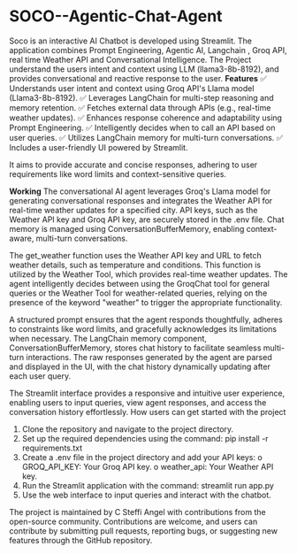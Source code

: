 # SOCO--Agentic-Chat-Agent
Soco is an interactive AI Chatbot is developed using Streamlit. The application combines Prompt Engineering, Agentic AI, Langchain , Groq API, real time Weather API and Conversational Intelligence. The Project understand the users intent and context using LLM (llama3-8b-8192), and provides conversational and reactive response to the user. 
**Features**
        ✅ Understands user intent and context using Groq API's Llama model (Llama3-8b-8192).
        ✅ Leverages LangChain for multi-step reasoning and memory retention.
        ✅ Fetches external data through APIs (e.g., real-time weather updates).
        ✅ Enhances response coherence and adaptability using Prompt Engineering.
        ✅ Intelligently decides when to call an API based on user queries.
        ✅ Utilizes LangChain memory for multi-turn conversations.
        ✅ Includes a user-friendly UI powered by Streamlit.
        
It aims to provide accurate and concise responses, adhering to user requirements like word limits and context-sensitive queries.

**Working**
The conversational AI agent leverages Groq's Llama model for generating conversational responses and integrates the Weather API for real-time weather updates for a specified city. API keys, such as the Weather API key and Groq API key, are securely stored in the .env file. Chat memory is managed using ConversationBufferMemory, enabling context-aware, multi-turn conversations.

The get_weather function uses the Weather API key and URL to fetch weather details, such as temperature and conditions. This function is utilized by the Weather Tool, which provides real-time weather updates. The agent intelligently decides between using the GroqChat tool for general queries or the Weather Tool for weather-related queries, relying on the presence of the keyword "weather" to trigger the appropriate functionality.

A structured prompt ensures that the agent responds thoughtfully, adheres to constraints like word limits, and gracefully acknowledges its limitations when necessary. The LangChain memory component, ConversationBufferMemory, stores chat history to facilitate seamless multi-turn interactions. The raw responses generated by the agent are parsed and displayed in the UI, with the chat history dynamically updating after each user query.

The Streamlit interface provides a responsive and intuitive user experience, enabling users to input queries, view agent responses, and access the conversation history effortlessly.
How users can get started with the project
1.	Clone the repository and navigate to the project directory.
2.	Set up the required dependencies using the command: 
                  pip install -r requirements.txt
3.	Create a .env file in the project directory and add your API keys:
    o	GROQ_API_KEY: Your Groq API key.
    o	weather_api: Your Weather API key.
4.	Run the Streamlit application with the command:
                 streamlit run app.py
5.	Use the web interface to input queries and interact with the chatbot.


The project is maintained by C Steffi Angel with contributions from the open-source community. Contributions are welcome, and users can contribute by submitting pull requests, reporting bugs, or suggesting new features through the GitHub repository.
